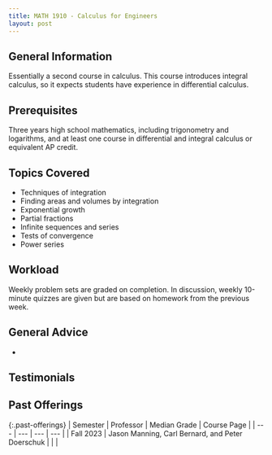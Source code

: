 ```yaml
---
title: MATH 1910 - Calculus for Engineers
layout: post
---
```


<link rel="stylesheet" href="/main.css">

## General Information

Essentially a second course in calculus. This course introduces integral calculus, so it expects students have experience in differential calculus.

## Prerequisites

Three years high school mathematics, including trigonometry and logarithms, and at least one course in differential and integral calculus or equivalent AP credit.

## Topics Covered

  - Techniques of integration
  - Finding areas and volumes by integration
  - Exponential growth
  - Partial fractions
  - Infinite sequences and series
  - Tests of convergence
  - Power series

## Workload

Weekly problem sets are graded on completion. In discussion, weekly 10-minute quizzes are given but are based on homework from the previous week. 

## General Advice

  - 

## Testimonials



## Past Offerings

{:.past-offerings}
| Semester | Professor | Median Grade | Course Page |
| --- | --- | --- | --- |
| Fall 2023 | Jason Manning, Carl Bernard, and Peter Doerschuk |  |  |
